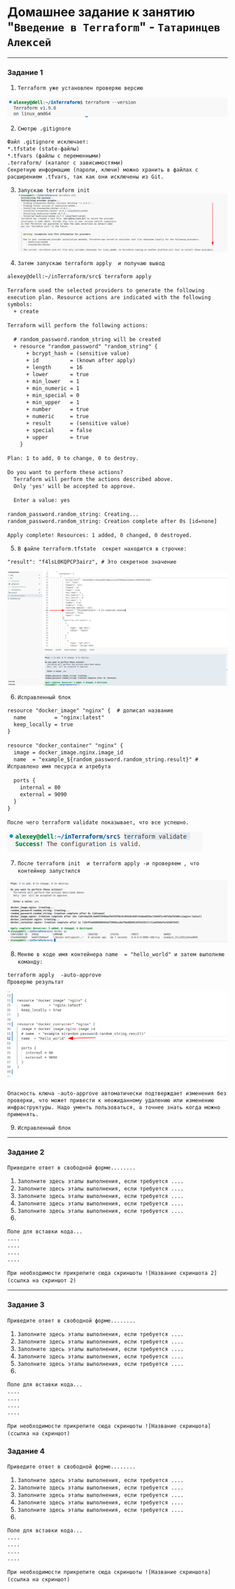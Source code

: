 # Домашнее задание к занятию "`Введение в Terraform`" - `Татаринцев Алексей`



---

### Задание 1


1. `Terraform уже установлен проверяю версию`

![1](https://github.com/Foxbeerxxx/inTerraform/blob/main/img/img1.png)

2. `Смотрю .gitignore`
```
Файл .gitignore исключает:
*.tfstate (state-файлы)
*.tfvars (файлы с переменными)
.terraform/ (каталог с зависимостями)
Секретную информацию (пароли, ключи) можно хранить в файлах с расширением .tfvars, так как они исключены из Git.
```
3. `Запускаю terraform init`
![2](https://github.com/Foxbeerxxx/inTerraform/blob/main/img/img2.png)

4. `Затем запускаю terraform apply  и получаю вывод`
```
alexey@dell:~/inTerraform/src$ terraform apply

Terraform used the selected providers to generate the following execution plan. Resource actions are indicated with the following symbols:
  + create

Terraform will perform the following actions:

  # random_password.random_string will be created
  + resource "random_password" "random_string" {
      + bcrypt_hash = (sensitive value)
      + id          = (known after apply)
      + length      = 16
      + lower       = true
      + min_lower   = 1
      + min_numeric = 1
      + min_special = 0
      + min_upper   = 1
      + number      = true
      + numeric     = true
      + result      = (sensitive value)
      + special     = false
      + upper       = true
    }

Plan: 1 to add, 0 to change, 0 to destroy.

Do you want to perform these actions?
  Terraform will perform the actions described above.
  Only 'yes' will be accepted to approve.

  Enter a value: yes

random_password.random_string: Creating...
random_password.random_string: Creation complete after 0s [id=none]

Apply complete! Resources: 1 added, 0 changed, 0 destroyed.
```
5. `В файле terraform.tfstate  секрет находится в строчке:`
```
"result": "f4lsL0KQPCP3airz", # Это секретное значение
```
![3](https://github.com/Foxbeerxxx/inTerraform/blob/main/img/img3.png)


6. `Исправленный блок `

```
resource "docker_image" "nginx" {  # дописал название
  name         = "nginx:latest"
  keep_locally = true
}

resource "docker_container" "nginx" {
  image = docker_image.nginx.image_id
  name  = "example_${random_password.random_string.result}" # Исправлено имя песурса и атребута

  ports {
    internal = 80
    external = 9090
  }
}

После чего terraform validate показывает, что все успешно.

```
![4](https://github.com/Foxbeerxxx/inTerraform/blob/main/img/img4.png)

7. `После terraform init  и terraform apply -и проверяем , что контейнер запустился`

![5](https://github.com/Foxbeerxxx/inTerraform/blob/main/img/img5.png)

8. `Меняю в коде имя контейнера name  = "hello_world" и затем выполняю команду:`

```
terraform apply  -auto-approve
Проверяю результат
```
![6](https://github.com/Foxbeerxxx/inTerraform/blob/main/img/img6.png)

```
Опасность ключа -auto-approve автоматически подтверждает изменения без проверки, что может привести к неожиданному удалению или изменению инфраструктуры. Надо ументь пользоваться, а точнее знать когда можно применять.

```

9. `Исправленный блок `










---

### Задание 2

`Приведите ответ в свободной форме........`

1. `Заполните здесь этапы выполнения, если требуется ....`
2. `Заполните здесь этапы выполнения, если требуется ....`
3. `Заполните здесь этапы выполнения, если требуется ....`
4. `Заполните здесь этапы выполнения, если требуется ....`
5. `Заполните здесь этапы выполнения, если требуется ....`
6. 

```
Поле для вставки кода...
....
....
....
....
```

`При необходимости прикрепитe сюда скриншоты
![Название скриншота 2](ссылка на скриншот 2)`


---

### Задание 3

`Приведите ответ в свободной форме........`

1. `Заполните здесь этапы выполнения, если требуется ....`
2. `Заполните здесь этапы выполнения, если требуется ....`
3. `Заполните здесь этапы выполнения, если требуется ....`
4. `Заполните здесь этапы выполнения, если требуется ....`
5. `Заполните здесь этапы выполнения, если требуется ....`
6. 

```
Поле для вставки кода...
....
....
....
....
```

`При необходимости прикрепитe сюда скриншоты
![Название скриншота](ссылка на скриншот)`

### Задание 4

`Приведите ответ в свободной форме........`

1. `Заполните здесь этапы выполнения, если требуется ....`
2. `Заполните здесь этапы выполнения, если требуется ....`
3. `Заполните здесь этапы выполнения, если требуется ....`
4. `Заполните здесь этапы выполнения, если требуется ....`
5. `Заполните здесь этапы выполнения, если требуется ....`
6. 

```
Поле для вставки кода...
....
....
....
....
```

`При необходимости прикрепитe сюда скриншоты
![Название скриншота](ссылка на скриншот)`
